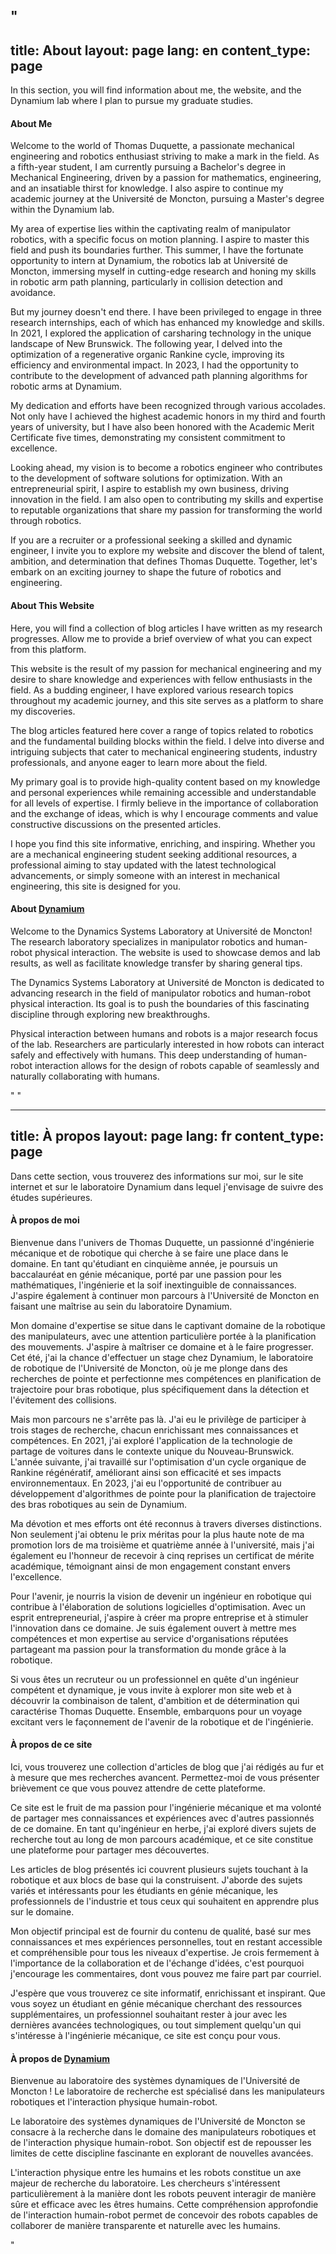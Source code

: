 " <span lang="en">
---
title: About
layout: page
lang: en
content_type: page
---

In this section, you will find information about me, the website, and the Dynamium lab where I plan to pursue my graduate studies.

#### About Me

Welcome to the world of Thomas Duquette, a passionate mechanical engineering and robotics enthusiast striving to make a mark in the field. As a fifth-year student, I am currently pursuing a Bachelor's degree in Mechanical Engineering, driven by a passion for mathematics, engineering, and an insatiable thirst for knowledge. I also aspire to continue my academic journey at the Université de Moncton, pursuing a Master's degree within the Dynamium lab.

My area of expertise lies within the captivating realm of manipulator robotics, with a specific focus on motion planning. I aspire to master this field and push its boundaries further. This summer, I have the fortunate opportunity to intern at Dynamium, the robotics lab at Université de Moncton, immersing myself in cutting-edge research and honing my skills in robotic arm path planning, particularly in collision detection and avoidance.

But my journey doesn't end there. I have been privileged to engage in three research internships, each of which has enhanced my knowledge and skills. In 2021, I explored the application of carsharing technology in the unique landscape of New Brunswick. The following year, I delved into the optimization of a regenerative organic Rankine cycle, improving its efficiency and environmental impact. In 2023, I had the opportunity to contribute to the development of advanced path planning algorithms for robotic arms at Dynamium.

My dedication and efforts have been recognized through various accolades. Not only have I achieved the highest academic honors in my third and fourth years of university, but I have also been honored with the Academic Merit Certificate five times, demonstrating my consistent commitment to excellence.

Looking ahead, my vision is to become a robotics engineer who contributes to the development of software solutions for optimization. With an entrepreneurial spirit, I aspire to establish my own business, driving innovation in the field. I am also open to contributing my skills and expertise to reputable organizations that share my passion for transforming the world through robotics.

If you are a recruiter or a professional seeking a skilled and dynamic engineer, I invite you to explore my website and discover the blend of talent, ambition, and determination that defines Thomas Duquette. Together, let's embark on an exciting journey to shape the future of robotics and engineering.

#### About This Website

Here, you will find a collection of blog articles I have written as my research progresses. Allow me to provide a brief overview of what you can expect from this platform.

This website is the result of my passion for mechanical engineering and my desire to share knowledge and experiences with fellow enthusiasts in the field. As a budding engineer, I have explored various research topics throughout my academic journey, and this site serves as a platform to share my discoveries.

The blog articles featured here cover a range of topics related to robotics and the fundamental building blocks within the field. I delve into diverse and intriguing subjects that cater to mechanical engineering students, industry professionals, and anyone eager to learn more about the field.

My primary goal is to provide high-quality content based on my knowledge and personal experiences while remaining accessible and understandable for all levels of expertise. I firmly believe in the importance of collaboration and the exchange of ideas, which is why I encourage comments and value constructive discussions on the presented articles.

I hope you find this site informative, enriching, and inspiring. Whether you are a mechanical engineering student seeking additional resources, a professional aiming to stay updated with the latest technological advancements, or simply someone with an interest in mechanical engineering, this site is designed for you.

#### About <a href="https://www.Dynamium.ca/">Dynamium</a>

Welcome to the Dynamics Systems Laboratory at Université de Moncton! The research laboratory specializes in manipulator robotics and human-robot physical interaction. The website is used to showcase demos and lab results, as well as facilitate knowledge transfer by sharing general tips.

The Dynamics Systems Laboratory at Université de Moncton is dedicated to advancing research in the field of manipulator robotics and human-robot physical interaction. Its goal is to push the boundaries of this fascinating discipline through exploring new breakthroughs.

Physical interaction between humans and robots is a major research focus of the lab. Researchers are particularly interested in how robots can interact safely and effectively with humans. This deep understanding of human-robot interaction allows for the design of robots capable of seamlessly and naturally collaborating with humans.

</span> "
" <span lang="en">
            
---
title: À propos
layout: page
lang: fr
content_type: page
---

Dans cette section, vous trouverez des informations sur moi, sur le site internet et sur le laboratoire Dynamium dans lequel j'envisage de suivre des études supérieures.

#### À propos de moi

Bienvenue dans l'univers de Thomas Duquette, un passionné d'ingénierie mécanique et de robotique qui cherche à se faire une place dans le domaine. En tant qu'étudiant en cinquième année, je poursuis un baccalauréat en génie mécanique, porté par une passion pour les mathématiques, l'ingénierie et la soif inextinguible de connaissances. J'aspire également à continuer mon parcours à l'Université de Moncton en faisant une maîtrise au sein du laboratoire Dynamium.

Mon domaine d'expertise se situe dans le captivant domaine de la robotique des manipulateurs, avec une attention particulière portée à la planification des mouvements. J'aspire à maîtriser ce domaine et à le faire progresser. Cet été, j'ai la chance d'effectuer un stage chez Dynamium, le laboratoire de robotique de l'Université de Moncton, où je me plonge dans des recherches de pointe et perfectionne mes compétences en planification de trajectoire pour bras robotique, plus spécifiquement dans la détection et l'évitement des collisions.

Mais mon parcours ne s'arrête pas là. J'ai eu le privilège de participer à trois stages de recherche, chacun enrichissant mes connaissances et compétences. En 2021, j'ai exploré l'application de la technologie de partage de voitures dans le contexte unique du Nouveau-Brunswick. L'année suivante, j'ai travaillé sur l'optimisation d'un cycle organique de Rankine régénératif, améliorant ainsi son efficacité et ses impacts environnementaux. En 2023, j'ai eu l'opportunité de contribuer au développement d'algorithmes de pointe pour la planification de trajectoire des bras robotiques au sein de Dynamium.

Ma dévotion et mes efforts ont été reconnus à travers diverses distinctions. Non seulement j'ai obtenu le prix méritas pour la plus haute note de ma promotion lors de ma troisième et quatrième année à l'université, mais j'ai également eu l'honneur de recevoir à cinq reprises un certificat de mérite académique, témoignant ainsi de mon engagement constant envers l'excellence.

Pour l'avenir, je nourris la vision de devenir un ingénieur en robotique qui contribue à l'élaboration de solutions logicielles d'optimisation. Avec un esprit entrepreneurial, j'aspire à créer ma propre entreprise et à stimuler l'innovation dans ce domaine. Je suis également ouvert à mettre mes compétences et mon expertise au service d'organisations réputées partageant ma passion pour la transformation du monde grâce à la robotique.

Si vous êtes un recruteur ou un professionnel en quête d'un ingénieur compétent et dynamique, je vous invite à explorer mon site web et à découvrir la combinaison de talent, d'ambition et de détermination qui caractérise Thomas Duquette. Ensemble, embarquons pour un voyage excitant vers le façonnement de l'avenir de la robotique et de l'ingénierie.

#### À propos de ce site

Ici, vous trouverez une collection d'articles de blog que j'ai rédigés au fur et à mesure que mes recherches avancent. Permettez-moi de vous présenter brièvement ce que vous pouvez attendre de cette plateforme.

Ce site est le fruit de ma passion pour l'ingénierie mécanique et ma volonté de partager mes connaissances et expériences avec d'autres passionnés de ce domaine. En tant qu'ingénieur en herbe, j'ai exploré divers sujets de recherche tout au long de mon parcours académique, et ce site constitue une plateforme pour partager mes découvertes.

Les articles de blog présentés ici couvrent plusieurs sujets touchant à la robotique et aux blocs de base qui la construisent. J'aborde des sujets variés et intéressants pour les étudiants en génie mécanique, les professionnels de l'industrie et tous ceux qui souhaitent en apprendre plus sur le domaine.

Mon objectif principal est de fournir du contenu de qualité, basé sur mes connaissances et mes expériences personnelles, tout en restant accessible et compréhensible pour tous les niveaux d'expertise. Je crois fermement à l'importance de la collaboration et de l'échange d'idées, c'est pourquoi j'encourage les commentaires, dont vous pouvez me faire part par courriel.

J'espère que vous trouverez ce site informatif, enrichissant et inspirant. Que vous soyez un étudiant en génie mécanique cherchant des ressources supplémentaires, un professionnel souhaitant rester à jour avec les dernières avancées technologiques, ou tout simplement quelqu'un qui s'intéresse à l'ingénierie mécanique, ce site est conçu pour vous. 

#### À propos de <a href="https://www.Dynamium.ca/">Dynamium</a>
         
Bienvenue au laboratoire des systèmes dynamiques de l'Université de Moncton ! Le laboratoire de recherche est spécialisé dans les manipulateurs robotiques et l'interaction physique humain-robot. 

Le laboratoire des systèmes dynamiques de l'Université de Moncton se consacre à la recherche dans le domaine des manipulateurs robotiques et de l'interaction physique humain-robot. Son objectif est de repousser les limites de cette discipline fascinante en explorant de nouvelles avancées.

L'interaction physique entre les humains et les robots constitue un axe majeur de recherche du laboratoire. Les chercheurs s'intéressent particulièrement à la manière dont les robots peuvent interagir de manière sûre et efficace avec les êtres humains. Cette compréhension approfondie de l'interaction humain-robot permet de concevoir des robots capables de collaborer de manière transparente et naturelle avec les humains.

</span> "
